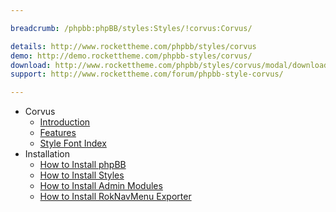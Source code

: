 ```yaml
---

breadcrumb: /phpbb:phpBB/styles:Styles/!corvus:Corvus/

details: http://www.rockettheme.com/phpbb/styles/corvus
demo: http://demo.rockettheme.com/phpbb-styles/corvus/
download: http://www.rockettheme.com/phpbb/styles/corvus/modal/downloads
support: http://www.rockettheme.com/forum/phpbb-style-corvus/

---
```


* Corvus
	* [Introduction](INDEX.md#introduction)
	* [Features](INDEX.md#features)
    * [Style Font Index](../../../technical_tips/general/font_index.md)
* Installation
	* [How to Install phpBB](../../start/install.md)
	* [How to Install Styles](../../start/styles.md)
	* [How to Install Admin Modules](../../start/styles.md#installing-administrative-modules)
	* [How to Install RokNavMenu Exporter](../../modules/roknavmenu.md)